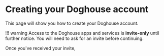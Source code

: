 # Creating your Doghouse account

This page will show you how to create your Doghouse account.

!!! warning
    Access to the Doghouse apps and services is **invite-only** until further notice. You will need to ask for an invite before continuing.

Once you've received your invite, 